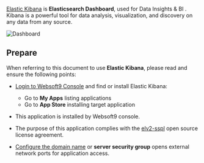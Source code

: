 [Elastic Kibana](https://www.elastic.co/kibana) is **Elasticsearch Dashboard**, used for Data Insights & BI . Kibana is a powerful tool for data analysis, visualization, and discovery on any data from any source. 


![Dashboard](https://libs.websoft9.com/Websoft9/DocsPicture/zh/kibana/kibana-gui-websoft9.png)


## Prepare

When referring to this document to use **Elastic Kibana**, please read and ensure the following points:

- [Login to Websoft9 Console](./login-console) and find or install Elastic Kibana:
  - Go to **My Apps** listing applications 
  - Go to **App Store** installing target application

- This application is installed by Websoft9 console.


- The purpose of this application complies with the [elv2-sspl](https://www.elastic.co/licensing/elastic-license) open source license agreement.


- [Configure the domain name](./domain-set) or **server security group** opens external network ports for application access.